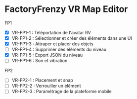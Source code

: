 # FactoryFrenzy VR Map Editor

FP1
- [X] VR-FP1-1 : Téléportation de l'avatar RV
- [X] VR-FP1-2 : Sélectionner et créer des éléments dans une UI
- [X] VR-FP1-3 : Attraper et placer des objets
- [ ] VR-FP1-4 : Supprimer des éléments du niveau
- [X] VR-FP1-5 : Export JSON du niveau
- [ ] VR-FP1-6 : Son et vibration

FP2
- [ ] VR-FP2-1 : Placement et snap
- [ ] VR-FP2-2 : Verrouiller un élément
- [ ] VR-FP2-3 : Paramétrage de la plateforme mobile